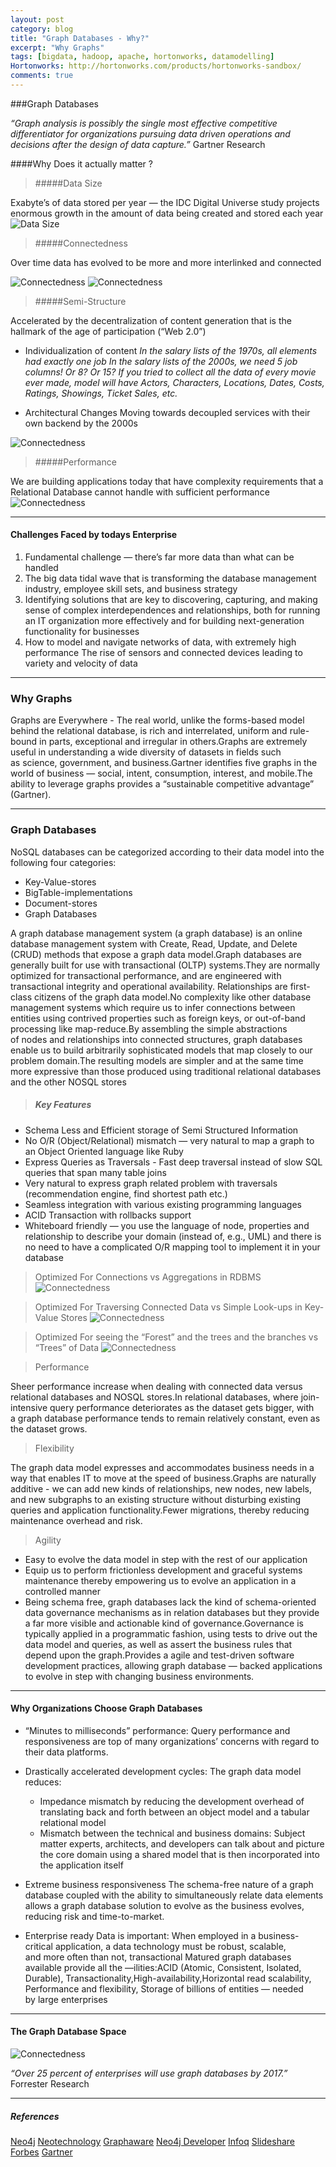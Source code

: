 ```yaml
---
layout: post
category: blog
title: "Graph Databases - Why?"
excerpt: "Why Graphs"
tags: [bigdata, hadoop, apache, hortonworks, datamodelling]
Hortonworks: http://hortonworks.com/products/hortonworks-sandbox/
comments: true
---
```

###Graph Databases

_“Graph analysis is possibly the single most effective competitive differentiator for organizations pursuing data driven operations and decisions after the design of data capture.”_ Gartner Research


####Why Does it actually matter ? 

> #####Data Size

Exabyte’s of data stored per year — the IDC Digital Universe study projects enormous growth in the amount of data being created and stored each year
![Data Size](/downloads/Neo1.png)

> #####Connectedness

Over time data has evolved to be more and more interlinked and connected

![Connectedness](/downloads/Neo2.png) ![Connectedness](/downloads/Neo2_1.png)

> #####Semi-Structure

Accelerated by the decentralization of content generation that is the hallmark of the age of participation (“Web 2.0”) 

* Individualization of content
    _In the salary lists of the 1970s, all elements had exactly one job_
    _In the salary lists of the 2000s, we need 5 job columns! Or 8? Or 15?_
    _If you tried to collect all the data of every movie ever made, model will have Actors, Characters, Locations, Dates, Costs, Ratings, Showings, Ticket Sales, etc._

* Architectural Changes
Moving towards decoupled services with their own backend by the 2000s

![Connectedness](/downloads/Neo3.png)

> #####Performance

We are building applications today that have complexity requirements that a Relational Database cannot handle with sufficient performance
![Connectedness](/downloads/Neo4.png)

---

#### Challenges Faced by todays Enterprise

1. Fundamental challenge — there’s far more data than what can be handled
2. The big data tidal wave that is transforming the database management industry, employee skill sets, and business strategy
3. Identifying solutions that are key to discovering, capturing, and making sense of complex interdependences and relationships, both for running an IT organization more effectively and for building next-generation functionality for businesses
4. How to model and navigate networks of data, with extremely high performance
The rise of sensors and connected devices leading to variety and velocity of data

---

### Why Graphs

Graphs are Everywhere - The real world, unlike the forms-based model behind the relational database, is rich and interrelated, uniform and rule-bound in parts, exceptional and irregular in others.Graphs are extremely useful in understanding a wide diversity of datasets in fields such as science, government, and business.Gartner identifies five graphs in the world of business — social, intent, consumption, interest, and mobile.The ability to leverage graphs provides a “sustainable competitive advantage” (Gartner).

---

### Graph Databases
NoSQL databases can be categorized according to their data model into the following four categories:
+ Key-Value-stores
+ BigTable-implementations
+ Document-stores
+ Graph Databases

A graph database management system (a graph database) is an online database management system with Create, Read, Update, and Delete (CRUD) methods that expose a graph data model.Graph databases are generally built for use with transactional (OLTP) systems.They are normally optimized for transactional performance, and are engineered with transactional integrity and operational availability.
Relationships are first-class citizens of the graph data model.No complexity like other database management systems which require us to infer connections between entities using contrived properties such as foreign keys, or out-of-band processing like map-reduce.By assembling the simple abstractions of nodes and relationships into connected structures, graph databases enable us to build arbitrarily sophisticated models that map closely to our problem domain.The resulting models are simpler and at the same time more expressive than those produced using traditional relational databases and the other NOSQL stores

> ##### Key Features

+ Schema Less and Efficient storage of Semi Structured Information
+ No O/R (Object/Relational) mismatch — very natural to map a graph to an Object Oriented language like Ruby
+ Express Queries as Traversals - Fast deep traversal instead of slow SQL queries that span many table joins
+ Very natural to express graph related problem with traversals (recommendation engine, find shortest path etc.)
+ Seamless integration with various existing programming languages
+ ACID Transaction with rollbacks support
+ Whiteboard friendly — you use the language of node, properties and relationship to describe your domain (instead of, e.g., UML) and there is no need to have a complicated O/R mapping tool to implement it in your database

> Optimized For Connections vs Aggregations in RDBMS
![Connectedness](/downloads/Neo5.png)

> Optimized For Traversing Connected Data vs Simple Look-ups in Key-Value Stores
![Connectedness](/downloads/Neo6.png)

> Optimized For seeing the “Forest” and the trees and the branches vs “Trees” of Data
![Connectedness](/downloads/Neo7.png)

> Performance 

Sheer performance increase when dealing with connected data versus relational databases and NOSQL stores.In relational databases, where join-intensive query performance deteriorates as the dataset gets bigger, with a graph database performance tends to remain relatively constant, even as the dataset grows.

> Flexibility

The graph data model expresses and accommodates business needs in a way that enables IT to move at the speed of business.Graphs are naturally additive - 
we can add new kinds of relationships, new nodes, new labels, and new subgraphs to an existing structure without disturbing existing queries and application functionality.Fewer migrations, thereby reducing maintenance overhead and risk.

> Agility

+ Easy to evolve the data model in step with the rest of our application
+ Equip us to perform frictionless development and graceful systems maintenance thereby empowering us to evolve an application in a controlled manner
+ Being schema free, graph databases lack the kind of schema-oriented data governance mechanisms as in relation databases but they provide a far more visible and actionable kind of governance.Governance is typically applied in a programmatic fashion, using tests to drive out the data model and queries, as well as assert the business rules that depend upon the graph.Provides a agile and test-driven software development practices, allowing graph database — backed applications to evolve in step with changing business environments.

---

#### Why Organizations Choose Graph Databases

+ “Minutes to milliseconds” performance:
    Query performance and responsiveness are top of many organizations’ concerns with regard to their data platforms. 

+ Drastically accelerated development cycles:
    The graph data model reduces:
     - Impedance mismatch by reducing the development overhead of translating back and forth between an object model and a tabular relational model
     - Mismatch between the technical and business domains:
    Subject matter experts, architects, and developers can talk about and picture the core domain using a shared model that is then incorporated into the application itself

+ Extreme business responsiveness
The schema-free nature of a graph database coupled with the ability to simultaneously relate data elements allows a graph database solution to evolve as the business evolves, reducing risk and time-to-market.

+ Enterprise ready
Data is important: When employed in a business-critical application, a data technology must be robust, scalable, and more often than not, transactional
Matured graph databases available provide all the —ilities:ACID (Atomic, Consistent, Isolated, Durable), Transactionality,High-availability,Horizontal read scalability, Performance and flexibility, Storage of billions of entities — needed by large enterprises

---

#### The Graph Database Space 

![Connectedness](/downloads/Neo8.png)

_“Over 25 percent of enterprises will use graph databases by 2017.”_ Forrester Research

---

##### References 

   [Neo4j](http://neo4j.com/)
   [Neotechnology](http://info.neotechnology.com/rs/neotechnology)
   [Graphaware](http://graphaware.com/)
   [Neo4j Developer](http://neo4j.com/developer/)
   [Infoq](http://www.infoq.com/research)
   [Slideshare](http://www.slideshare.net)
   [Forbes](http://www.forbes.com/)
   [Gartner](http://www.gartner.com/doc/2610218)


















